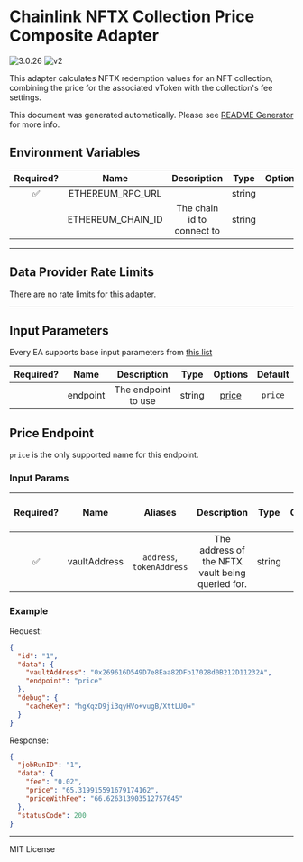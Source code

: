 # Chainlink NFTX Collection Price Composite Adapter

![3.0.26](https://img.shields.io/github/package-json/v/smartcontractkit/external-adapters-js?filename=packages/composites/nftx/package.json) ![v2](https://img.shields.io/badge/framework%20version-v2-blueviolet)

This adapter calculates NFTX redemption values for an NFT collection, combining the price for the associated vToken with the collection's fee settings.

This document was generated automatically. Please see [README Generator](../../scripts#readme-generator) for more info.

## Environment Variables

| Required? |       Name        |        Description         |  Type  | Options | Default |
| :-------: | :---------------: | :------------------------: | :----: | :-----: | :-----: |
|    ✅     | ETHEREUM_RPC_URL  |                            | string |         |         |
|           | ETHEREUM_CHAIN_ID | The chain id to connect to | string |         |   `1`   |

---

## Data Provider Rate Limits

There are no rate limits for this adapter.

---

## Input Parameters

Every EA supports base input parameters from [this list](../../core/bootstrap#base-input-parameters)

| Required? |   Name   |     Description     |  Type  |         Options          | Default |
| :-------: | :------: | :-----------------: | :----: | :----------------------: | :-----: |
|           | endpoint | The endpoint to use | string | [price](#price-endpoint) | `price` |

## Price Endpoint

`price` is the only supported name for this endpoint.

### Input Params

| Required? |     Name     |          Aliases          |                   Description                    |  Type  | Options | Default | Depends On | Not Valid With |
| :-------: | :----------: | :-----------------------: | :----------------------------------------------: | :----: | :-----: | :-----: | :--------: | :------------: |
|    ✅     | vaultAddress | `address`, `tokenAddress` | The address of the NFTX vault being queried for. | string |         |         |            |                |

### Example

Request:

```json
{
  "id": "1",
  "data": {
    "vaultAddress": "0x269616D549D7e8Eaa82DFb17028d0B212D11232A",
    "endpoint": "price"
  },
  "debug": {
    "cacheKey": "hgXqzD9ji3qyHVo+vugB/XttLU0="
  }
}
```

Response:

```json
{
  "jobRunID": "1",
  "data": {
    "fee": "0.02",
    "price": "65.319915591679174162",
    "priceWithFee": "66.626313903512757645"
  },
  "statusCode": 200
}
```

---

MIT License
